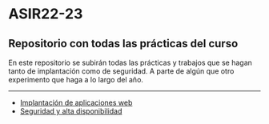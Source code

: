 # ASIR22-23
## Repositorio con todas las prácticas del curso
En este repositorio se subirán todas las prácticas y trabajos que se hagan tanto de implantación como de seguridad. A parte de algún que otro experimento que haga a lo largo del año. 

---
- [Implantación de aplicaciones web](https://github.com/Cesgilher/ASIR22-23/tree/main/Implantaci%C3%B3n%20de%20aplicaciones%20web)
- [Seguridad y alta disponibilidad](https://github.com/Cesgilher/ASIR22-23/tree/main/Seguridad%20y%20alta%20disponibilidad)
